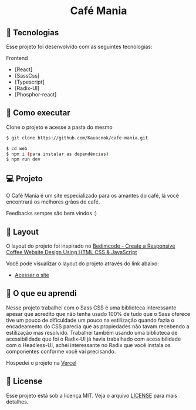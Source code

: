 <p align='center'> 
	<h1 align='center'>Café Mania</h1>
</p>

## 🧪 Tecnologias

Esse projeto foi desenvolvido com as seguintes tecnologias:

Frontend
- [React]
- [SassCss]
- [Typescript]
- [Radix-UI]
- [Phosphor-react]


## 🚀 Como executar

Clone o projeto e acesse a pasta do mesmo

```bash
$ git clone https://github.com/Kauacnok/cafe-mania.git

$ cd web
$ npm i (para instalar as dependências)
$ npm run dev

```

## 💻 Projeto

O Café Mania é um site especializado para os amantes do café, lá você encontrará os melhores grãos de café. 

Feedbacks sempre são bem vindos :)

## 🔖 Layout

O layout do projeto foi inspirado no [Bedimcode - Create a Responsive Coffee Website Design Using HTML CSS & JavaScript](https://www.youtube.com/watch?v=kObf5-dJMpw)

Você pode visualizar o layout do projeto através do link abaixo:

- [Acessar o site](https://cafe-mania.vercel.app/)

## 📖 O que eu aprendi

Nesse projeto trabalhei com o Sass CSS é uma biblioteca interessante apesar que acredito que não tenha usado 100% de tudo que o Sass oferece tive um pouco de dificuldade um pouco na estilização quando fazia o encadeamento do CSS parecia que as propiedades não tavam recebendo a estilização mas resolvido. Trabalhei também usando uma biblioteca de acessibilidade que foi o Radix-UI já havia trabalhado com acessibilidade com o Headless-UI, achei interessante no Radix que você instala os componentes conforme você vai precisando.

Hospedei o projeto na [Vercel](https://vercel.com/)

## 📝 License

Esse projeto está sob a licença MIT. Veja o arquivo [LICENSE](https://github.com/Kauacnok/cafe-mania/blob/main/license) para mais detalhes.
